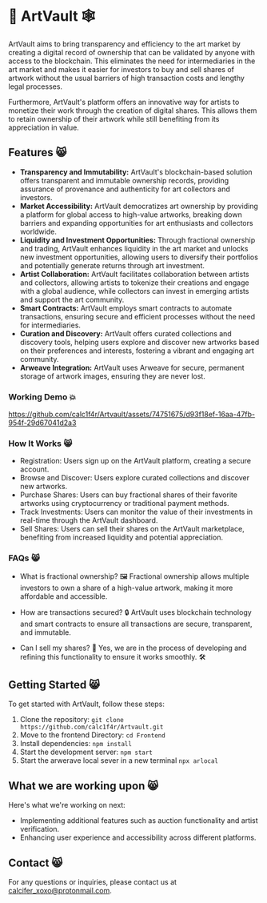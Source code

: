 # 🎨 ArtVault 🕸️

ArtVault aims to bring transparency and efficiency to the art market by creating a digital record of ownership that can be validated by anyone with access to the blockchain. This eliminates the need for intermediaries in the art market and makes it easier for investors to buy and sell shares of artwork without the usual barriers of high transaction costs and lengthy legal processes.

Furthermore, ArtVault's platform offers an innovative way for artists to monetize their work through the creation of digital shares. This allows them to retain ownership of their artwork while still benefiting from its appreciation in value.


## Features 😸

- **Transparency and Immutability:** ArtVault's blockchain-based solution offers transparent and immutable ownership records, providing assurance of provenance and authenticity for art collectors and investors.
- **Market Accessibility:** ArtVault democratizes art ownership by providing a platform for global access to high-value artworks, breaking down barriers and expanding opportunities for art enthusiasts and collectors worldwide.
- **Liquidity and Investment Opportunities:** Through fractional ownership and trading, ArtVault enhances liquidity in the art market and unlocks new investment opportunities, allowing users to diversify their portfolios and potentially generate returns through art investment.
- **Artist Collaboration:** ArtVault facilitates collaboration between artists and collectors, allowing artists to tokenize their creations and engage with a global audience, while collectors can invest in emerging artists and support the art community.
- **Smart Contracts:** ArtVault employs smart contracts to automate transactions, ensuring secure and efficient processes without the need for intermediaries.
- **Curation and Discovery:** ArtVault offers curated collections and discovery tools, helping users explore and discover new artworks based on their preferences and interests, fostering a vibrant and engaging art community.
- **Arweave Integration:** ArtVault uses Arweave for secure, permanent storage of artwork images, ensuring they are never lost.

### Working Demo 💥


https://github.com/calc1f4r/Artvault/assets/74751675/d93f18ef-16aa-47fb-954f-29d67041d2a3


### How It Works 😸

- Registration: Users sign up on the ArtVault platform, creating a secure account.
- Browse and Discover: Users explore curated collections and discover new artworks.
- Purchase Shares: Users can buy fractional shares of their favorite artworks using cryptocurrency or traditional payment methods.
- Track Investments: Users can monitor the value of their investments in real-time through the ArtVault dashboard.
- Sell Shares: Users can sell their shares on the ArtVault marketplace, benefiting from increased liquidity and potential appreciation.

### FAQs 😸

- What is fractional ownership? 🖼️
  Fractional ownership allows multiple investors to own a share of a high-value artwork, making it more affordable and accessible.

- How are transactions secured? 🔒
  ArtVault uses blockchain technology and smart contracts to ensure all transactions are secure, transparent, and immutable.

- Can I sell my shares? 🤔
  Yes, we are in the process of developing and refining this functionality to ensure it works smoothly. 🛠️

## Getting Started 😸

To get started with ArtVault, follow these steps:

1. Clone the repository: `git clone https://github.com/calc1f4r/Artvault.git`
2. Move to the frontend Directory: `cd Frontend`
3. Install dependencies: `npm install`
4. Start the development server: `npm start`
5. Start the arwerave local sever in a new terminal `npx arlocal`

## What we are working upon 😸

Here's what we're working on next:

- Implementing additional features such as auction functionality and artist verification.
- Enhancing user experience and accessibility across different platforms.

## Contact 😸

For any questions or inquiries, please contact us at [calcifer_xoxo@protonmail.com](mailto:calcifer_xoxo@protonmail.com).
